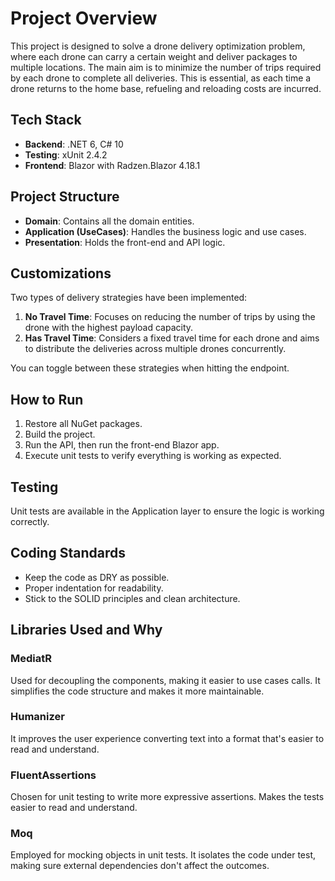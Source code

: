 # Project Overview

This project is designed to solve a drone delivery optimization problem, where each drone can carry a certain weight and deliver packages to multiple locations. The main aim is to minimize the number of trips required by each drone to complete all deliveries. This is essential, as each time a drone returns to the home base, refueling and reloading costs are incurred.

## Tech Stack

- **Backend**: .NET 6, C# 10
- **Testing**: xUnit 2.4.2
- **Frontend**: Blazor with Radzen.Blazor 4.18.1

## Project Structure

- **Domain**: Contains all the domain entities.
- **Application (UseCases)**: Handles the business logic and use cases.
- **Presentation**: Holds the front-end and API logic.

## Customizations

Two types of delivery strategies have been implemented:
1. **No Travel Time**: Focuses on reducing the number of trips by using the drone with the highest payload capacity.
2. **Has Travel Time**: Considers a fixed travel time for each drone and aims to distribute the deliveries across multiple drones concurrently.

You can toggle between these strategies when hitting the endpoint.

## How to Run

1. Restore all NuGet packages.
2. Build the project.
3. Run the API, then run the front-end Blazor app.
4. Execute unit tests to verify everything is working as expected.

## Testing

Unit tests are available in the Application layer to ensure the logic is working correctly.

## Coding Standards

- Keep the code as DRY as possible.
- Proper indentation for readability.
- Stick to the SOLID principles and clean architecture.

## Libraries Used and Why

### MediatR
Used for decoupling the components, making it easier to use cases calls. It simplifies the code structure and makes it more maintainable.

### Humanizer
It improves the user experience converting text into a format that's easier to read and understand.

### FluentAssertions
Chosen for unit testing to write more expressive assertions. Makes the tests easier to read and understand.

### Moq
Employed for mocking objects in unit tests. It isolates the code under test, making sure external dependencies don't affect the outcomes.

